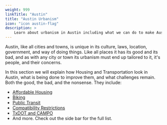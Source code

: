 ```yaml
---
weight: 999
linkTitle: "Austin"
title: "Austin Urbanism"
icon: "icon austin-flag"
description: >
    Learn about urbanism in Austin including what we can do to make Austin a friendly, livable place.
---
```

Austin, like all cities and towns, is unique in its culture, laws, location, government, and way of doing things. Like all places it has its good and its bad, and as with any city or town its urbanism must end up tailored to it, it's people, and their concerns.

In this section we will explain how Housing and Transportation look in Austin, what is being done to improve them, and what challenges remain. Both the good, the bad, and the nonsense. They include:

- [Affordable Housing](/austin/housing/affordable_housing)
- [Biking](/austin/transportation/biking)
- [Public Transit](/austin/transportation/public_transit)
- [Compatibility Restrictions](/austin/housing/compatibility_restrictions)
- [TxDOT and CAMPO](/austin/transportation/highways)
- And more. Check out the side bar for the full list.

<!-- - [Restrictive Zoning](/austin/housing/restrictive_zoning) -->
<!-- - [Vision Zero](/austin/transportation/vision_zero) -->
